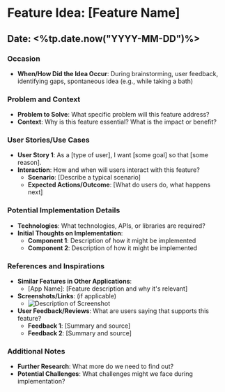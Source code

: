# Feature Idea: [Feature Name]

## Date: <%tp.date.now("YYYY-MM-DD")%>

### Occasion
- **When/How Did the Idea Occur**: During brainstorming, user feedback, identifying gaps, spontaneous idea (e.g., while taking a bath)

### Problem and Context
- **Problem to Solve**: What specific problem will this feature address?
- **Context**: Why is this feature essential? What is the impact or benefit?

### User Stories/Use Cases
- **User Story 1**: As a [type of user], I want [some goal] so that [some reason].
- **Interaction**: How and when will users interact with this feature?
  - **Scenario**: [Describe a typical scenario]
  - **Expected Actions/Outcome**: [What do users do, what happens next]

### Potential Implementation Details
- **Technologies**: What technologies, APIs, or libraries are required?
- **Initial Thoughts on Implementation**:
  - **Component 1**: Description of how it might be implemented
  - **Component 2**: Description of how it might be implemented

### References and Inspirations
- **Similar Features in Other Applications**:
  - [App Name]: [Feature description and why it's relevant]
- **Screenshots/Links**: (if applicable)
  - ![Description of Screenshot](link-to-image)
- **User Feedback/Reviews**: What are users saying that supports this feature?
  - **Feedback 1**: [Summary and source]
  - **Feedback 2**: [Summary and source]

### Additional Notes
- **Further Research**: What more do we need to find out?
- **Potential Challenges**: What challenges might we face during implementation?
